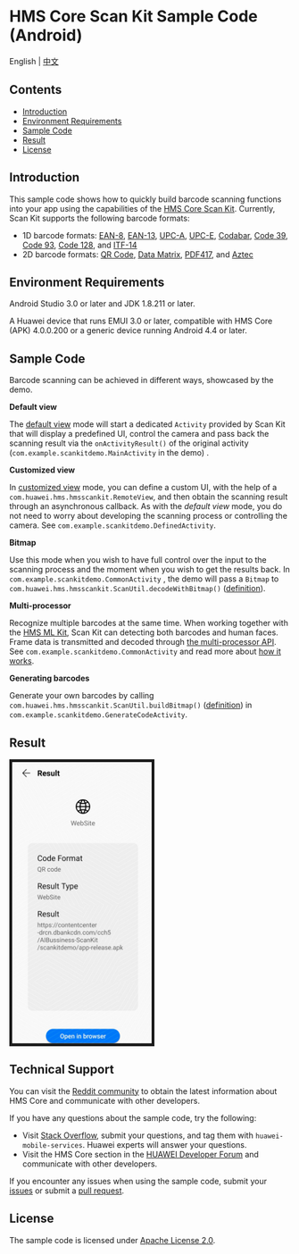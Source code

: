 ﻿# HMS Core Scan Kit Sample Code (Android)

English | [中文](README_ZH.md)
## Contents

 * [Introduction](#Introduction)
 * [Environment Requirements](#Environment-Requirements)
 * [Sample Code](#Sample-Code)
 * [Result](#Result)
 * [License](#License)



## Introduction

This sample code shows how to quickly build barcode scanning functions into your app using the capabilities of the [HMS Core Scan Kit](https://developer.huawei.com/consumer/en/doc/development/HMSCore-Guides/service-introduction-0000001050041994). Currently, Scan Kit supports the following barcode formats:

- 1D barcode formats: [EAN-8](https://en.wikipedia.org/wiki/EAN-8), [EAN-13](https://en.wikipedia.org/wiki/International_Article_Number), [UPC-A](https://en.wikipedia.org/wiki/Universal_Product_Code), [UPC-E](https://en.wikipedia.org/wiki/Universal_Product_Code#UPC-E), [Codabar](https://en.wikipedia.org/wiki/Codabar), [Code 39](https://en.wikipedia.org/wiki/Code_39), [Code 93](https://en.wikipedia.org/wiki/Code_93), [Code 128](https://en.wikipedia.org/wiki/Code_128), and [ITF-14](https://en.wikipedia.org/wiki/ITF-14)
- 2D barcode formats: [QR Code](https://en.wikipedia.org/wiki/QR_code), [Data Matrix](https://en.wikipedia.org/wiki/Data_Matrix), [PDF417](https://en.wikipedia.org/wiki/PDF417), and [Aztec](https://en.wikipedia.org/wiki/Aztec_Code)



## Environment Requirements

Android Studio 3.0 or later and JDK 1.8.211 or later.

A Huawei device that runs EMUI 3.0 or later, compatible with HMS Core (APK) 4.0.0.200 or a generic device running Android 4.4 or later.



## Sample Code

Barcode scanning can be achieved in different ways, showcased by the demo.

**Default view**

The [default view](https://developer.huawei.com/consumer/en/doc/development/HMSCore-Guides/android-default-view-0000001050043961) mode will start a dedicated `Activity` provided by Scan Kit that will display a predefined UI, control the camera and pass back the scanning result via the `onActivityResult()` of the original activity (`com.example.scankitdemo.MainActivity` in the demo) .

**Customized view**

In [customized view](https://developer.huawei.com/consumer/en/doc/development/HMSCore-Guides/android-customized-view-0000001050042012) mode, you can define a custom UI, with the help of a `com.huawei.hms.hmsscankit.RemoteView`, and then obtain the scanning result through an asynchronous callback. As with the *default view* mode, you do not need to worry about developing the scanning process or controlling the camera. See `com.example.scankitdemo.DefinedActivity`.

**Bitmap**

Use this mode when you wish to have full control over the input to the scanning process and the moment when you wish to get the results back. In `com.example.scankitdemo.CommonActivity` , the demo will pass a `Bitmap` to `com.huawei.hms.hmsscankit.ScanUtil.decodeWithBitmap()` ([definition](https://developer.huawei.com/consumer/en/doc/development/HMSCore-References/scan-scanutil4-0000001050167699#section14774629143713)).

**Multi-processor**

Recognize multiple barcodes at the same time. When working together with the [HMS ML Kit](https://developer.huawei.com/consumer/en/hms/huawei-mlkit/), Scan Kit can detecting both barcodes and human faces. Frame data is transmitted and decoded through [the multi-processor API](https://developer.huawei.com/consumer/en/doc/development/HMSCore-References/scan-analyzer4-0000001050167905). See `com.example.scankitdemo.CommonActivity` and read more about [how it works](https://developer.huawei.com/consumer/en/doc/development/HMSCore-Guides/android-synchronous-mode-0000001050043967).

**Generating barcodes** 

Generate your own barcodes by calling `com.huawei.hms.hmsscankit.ScanUtil.buildBitmap()` ([definition](https://developer.huawei.com/consumer/en/doc/development/HMSCore-References/scan-scanutil4-0000001050167699#section56266161243)) in `com.example.scankitdemo.GenerateCodeActivity`.



## Result

<img src="Screenshot.jpg" width=250 title="ID Photo DIY" div align=center border=5>



## Technical Support

You can visit the [Reddit community](https://www.reddit.com/r/HuaweiDevelopers/) to obtain the latest information about HMS Core and communicate with other developers.

If you have any questions about the sample code, try the following:
- Visit [Stack Overflow](https://stackoverflow.com/questions/tagged/huawei-mobile-services?tab=Votes), submit your questions, and tag them with `huawei-mobile-services`. Huawei experts will answer your questions.
- Visit the HMS Core section in the [HUAWEI Developer Forum](https://forums.developer.huawei.com/forumPortal/en/home?fid=0101187876626530001?ha_source=hms1) and communicate with other developers.

If you encounter any issues when using the sample code, submit your [issues](https://github.com/HMS-Core/hms-scan-demo/issues) or submit a [pull request](https://github.com/HMS-Core/hms-scan-demo/pulls).



##  License

The sample code is licensed under [Apache License 2.0](http://www.apache.org/licenses/LICENSE-2.0).

